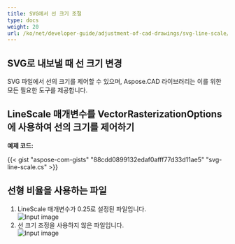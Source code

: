 ```yaml
---
title: SVG에서 선 크기 조절
type: docs
weight: 20
url: /ko/net/developer-guide/adjustment-of-cad-drawings/svg-line-scale/
---
```



## **SVG로 내보낼 때 선 크기 변경**

SVG 파일에서 선의 크기를 제어할 수 있으며, Aspose.CAD 라이브러리는 이를 위한 모든 필요한 도구를 제공합니다.

## **LineScale 매개변수를 VectorRasterizationOptions에 사용하여 선의 크기를 제어하기**

**예제 코드:**

{{< gist "aspose-com-gists" "88cdd0899132edaf0afff77d33d11ae5" "svg-line-scale.cs" >}}


## 선형 비율을 사용하는 파일
1. LineScale 매개변수가 0.25로 설정된 파일입니다.<br>
![Input image](/cad/_assets/guide/svg/line_scale_0.25.png)<br>
1. 선 크기 조정을 사용하지 않은 파일입니다.<br>
![Input image](/cad/_assets/guide/svg/basic_options.png)<br>

